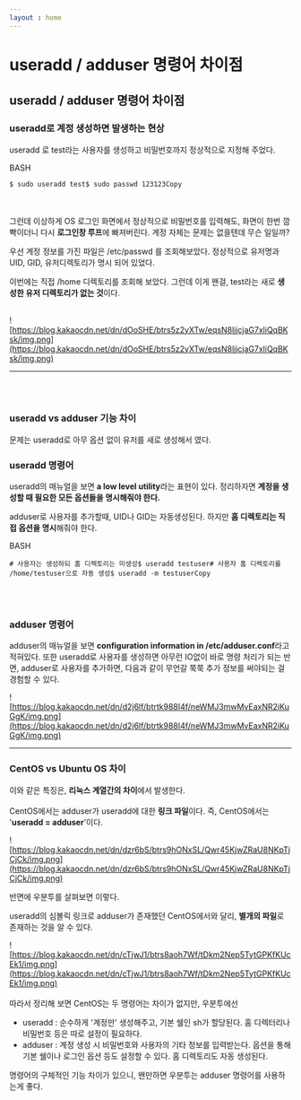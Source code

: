 ```yaml
---
layout : home
---
```


# **useradd / adduser 명령어 차이점**

## **useradd / adduser 명령어 차이점**

### **useradd로 계정 생성하면 발생하는 현상**

useradd 로 test라는 사용자를 생성하고 비밀번호까지 정상적으로 지정해 주었다.

BASH

```
$ sudo useradd test$ sudo passwd 123123Copy
```
<br/><br/>
그런데 이상하게 OS 로그인 화면에서 정상적으로 비밀번호를 입력해도, 화면이 한번 깜빡이더니 다시 **로그인창 루프**에 빠져버린다. 계정 자체는 문제는 없을텐데 무슨 일일까?


우선 계정 정보를 가진 파일은 /etc/passwd 를 조회해보았다. 정상적으로 유저명과 UID, GID, 유저디렉토리가 명시 되어 있었다.

이번에는 직접 /home 디렉토리를 조회해 보았다. 그런데 이게 왠걸, test라는 새로 **생성한 유저 디렉토리가 없는 것**이다.
<br/><br/>

![https://blog.kakaocdn.net/dn/dOoSHE/btrs5z2yXTw/eqsN8ljjcjaG7xliQqBKsk/img.png](https://blog.kakaocdn.net/dn/dOoSHE/btrs5z2yXTw/eqsN8ljjcjaG7xliQqBKsk/img.png)

---
<br/><br/>
### **useradd vs adduser 기능 차이**

문제는 useradd로 아무 옵션 없이 유저를 새로 생성해서 였다.

### **useradd 명령어**

useradd의 매뉴얼을 보면 **a low level utility**라는 표현이 있다. 정리하자면 **계정을 생성할 때 필요한 모든 옵션들을 명시해줘야 한다.**

adduser로 사용자를 추가할때, UID나 GID는 자동생성된다. 하지만 **홈 디렉토리는 직접 옵션을 명시**해줘야 한다.

BASH

```
# 사용자는 생성하되 홈 디렉토리는 미생성$ useradd testuser# 사용자 홈 디렉토리를 /home/testuser으로 자동 생성$ useradd -m testuserCopy
```
<br/><br/>
### **adduser 명령어**

adduser의 매뉴얼을 보면 **configuration information in /etc/adduser.conf**라고 적혀있다. 또한 useradd로 사용자를 생성하면 아무런 IO없이 바로 명령 처리가 되는 반면, adduser로 사용자를 추가하면, 다음과 같이 무언갈 쭉쭉 추가 정보를 써야되는 걸 경험할 수 있다.

![https://blog.kakaocdn.net/dn/d2j6lf/btrtk988I4f/neWMJ3mwMvEaxNR2iKuGgK/img.png](https://blog.kakaocdn.net/dn/d2j6lf/btrtk988I4f/neWMJ3mwMvEaxNR2iKuGgK/img.png)

---

### **CentOS vs Ubuntu OS 차이**

이와 같은 특징은, **리눅스 계열간의 차이**에서 발생한다.
<br/><br/>
CentOS에서는 adduser가 useradd에 대한 **링크 파일**이다. 즉, CentOS에서는 '**useradd = adduser**'이다.

![https://blog.kakaocdn.net/dn/dzr6bS/btrs9hONxSL/Qwr45KjwZRaU8NKpTjCjCk/img.png](https://blog.kakaocdn.net/dn/dzr6bS/btrs9hONxSL/Qwr45KjwZRaU8NKpTjCjCk/img.png)

반면에 우분투를 살펴보면 이렇다.

useradd의 심볼릭 링크로 adduser가 존재했던 CentOS에서와 달리, **별개의 파일**로 존재하는 것을 알 수 있다.

![https://blog.kakaocdn.net/dn/cTjwJ1/btrs8aoh7Wf/tDkm2Nep5TytGPKfKUcEk1/img.png](https://blog.kakaocdn.net/dn/cTjwJ1/btrs8aoh7Wf/tDkm2Nep5TytGPKfKUcEk1/img.png)
<br/><br/>
따라서 정리해 보면 CentOS는 두 명령어는 차이가 없지만, 우분투에선

- useradd : 순수하게 '계정만' 생성해주고, 기본 쉘인 sh가 할당된다. 홈 디렉터리나 비밀번호 등은 따로 설정이 필요하다.
- adduser : 계정 생성 시 비밀번호와 사용자의 기타 정보를 입력받는다. 옵션을 통해 기본 쉘이나 로그인 옵션 등도 설정할 수 있다. 홈 디렉토리도 자동 생성된다.

명령어의 구체적인 기능 차이가 있으니, 왠만하면 우분투는 adduser 명령어를 사용하는게 좋다.